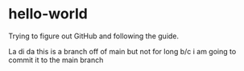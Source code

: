 # hello-world
Trying to figure out GitHub and following the guide.

La di da this is a branch off of main but not for long b/c i am going to commit it to the main branch
